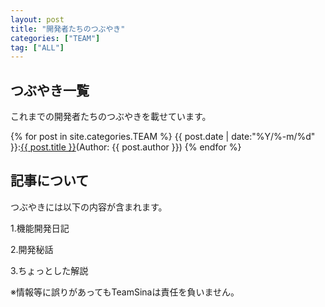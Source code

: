 ```yaml
---
layout: post
title: "開発者たちのつぶやき"
categories: ["TEAM"]
tag: ["ALL"]
---
```

## つぶやき一覧
これまでの開発者たちのつぶやきを載せています。

{% for post in site.categories.TEAM %}
{{ post.date | date:"%Y/%-m/%d" }}:<a href="{{ post.url }}" class="a-orange">{{ post.title }}</a>(Author: {{ post.author }})
{% endfor %}
<br>

## 記事について
つぶやきには以下の内容が含まれます。

1.機能開発日記

2.開発秘話

3.ちょっとした解説  

※情報等に誤りがあってもTeamSinaは責任を負いません。

